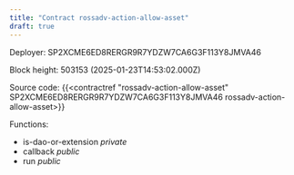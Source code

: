 ```yaml
---
title: "Contract rossadv-action-allow-asset"
draft: true
---
```

Deployer: SP2XCME6ED8RERGR9R7YDZW7CA6G3F113Y8JMVA46


 



Block height: 503153 (2025-01-23T14:53:02.000Z)

Source code: {{<contractref "rossadv-action-allow-asset" SP2XCME6ED8RERGR9R7YDZW7CA6G3F113Y8JMVA46 rossadv-action-allow-asset>}}

Functions:

* is-dao-or-extension _private_
* callback _public_
* run _public_
